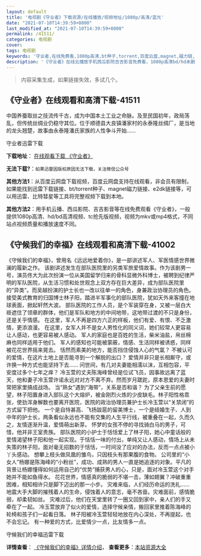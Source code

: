 ```yaml
---
layout: default
title: '电视剧《守业者》下载资源/在线播放/视频地址/1080p/高清/蓝光'
date: "2021-07-10T14:39:59+0800"
last_modified_at: "2021-07-10T14:39:59+0800"
permalink: /41511/
categories: 电视剧
cover:
tags: 电视剧
keywords: '守业者,在线免费看,1080p高清,bt种子,torrent,百度云盘,magnet,磁力链,迅雷下载资源'
description: '《守业者》在线云播放手机西瓜影院吉吉影音免费看，1080p高清bd/hd未删减完整版和tc抢先枪版，mkv/mp4格式，附带bt/torrent种子、magnet/磁力链、百度云盘、网盘资源迅雷下载链接'
---
```


>内容采集生成，如果链接失效，多试几个。


## 《守业者》在线观看和高清下载-41511

中国养蚕取丝之技流传千古，成为中国本土工业之命脉。及至民国初年，政局荡乱，但传统丝绸业仍稳守其位。位于顺德县大良镇潘家村的永泰隆丝绸厂，是当地的龙头翘楚，故事由永泰隆潘氏家族的人性争斗开始&hellip;…


守业者迅雷下载

**下载地址**： [在线观看下载 《守业者》](https://www.993dy.com//vod-detail-id-10767.html) 


**无法下载?**：`如果迅雷因版权原因无法下载，关注微信公众号 `

**其他方法1**：从百度云网盘下载视频，百度云网盘支持在线观看，非会员有限制，如果能找到迅雷下载链接、bt/torrent种子、magnet磁力链接、e2dk链接等，可以用迅雷、比特彗星等工具将完整视频下载到本地。

**其他方法2**：用手机云播、西瓜影院、吉吉影音等在线免费观看《守业者》，一般提供1080p高清、hd/bd高清视频、tc抢先版视频，视频为mkv或mp4格式，不同站点视频质量和播放速度不同。


## 《守候我们的幸福》在线观看和高清下载-41002

《守候我们的幸福》，曾用名《远远地爱着你》，是一部讲述军人、军医情感世界微澜的履新之作。 该剧讲述发生在部队医院里的另类军旅爱情故事。作为该剧男一号，演员佟大为此次扮演一位从美国留学归来的骨科显微外科博士，被聘到纪律严明的军队医院，从生活习惯和处世观念上双方存在巨大差异，成为部队医院里的&ldquo;异类”。而吴越扮演的护士长也一改以往单一的角色，身兼政治协理员的角色。接受美式教育的归国博士林子阳，踏进半军事化的部队医院，犹如天外来客撞在地球表面，掀起轩然大波。 部队医院的工作人员，是个军装穿在身，又被一层白大褂遮住了领章的群体，他们是军队和地方的中间地带，这地带过渡的不只是身份，还是关乎情感。 在这里，军人不再是四方六正的样板，他们有爱、有恨、不乏激情，更添浪漫。 在这里，女军人并不是女人男性化的同义词，她们较常人更容易让人感动，也更容易被人感动。 军人的家庭也是百姓的生活，柴米油盐，帛丝棉麻也同样适用于他们。 军人的感知也可能被蒙蔽，情感、生活同样被诱惑，同样被花花世界摇来晃去。 恬然而素美的地方，能否挡住侵蚀人心的气氲？ 不被认可的爱情，在这片土地上是否能寻到一个解脱的出口？ 爱情并非只是长相厮守，或许换一种方式也能坚持下去&hellip;… 问世间，有几对夫妻能相濡以沫，互相包容，平安度过多个七年之痒？ 冷玉萱的丈夫陈海峰曾经是位试飞员，因事故远离了蓝天，他和妻子冷玉萱许诺永远对对方不离不弃。然而岁月蹉跎，原本恩爱的夫妻时常把家里搞成战场。 当&ldquo;熟女”遇到“海带”，关系是否和谐？ 为了父亲生前的愿望，林子阳置身进入部队这个大熔炉，被金刚烈火炼的少皮缺毛。林子阳性格乖张，使劲浑身解数也要离开医院，医院的政治协理员兼护士长冷玉萱以&ldquo;关禁闭&rdquo;的方式留下把他。 一个是自恃甚高、飞扬跋扈的留美博士，一个是结婚生子、人到中年的护士长，两条看似永远也不能有交集的人生平行线，被重叠在一起，久而久之，友情逐渐升温，爱情萌出新芽。 怀梦的女孩不停的寻找骑白马的男子，可惜，他并非王室贵族。 部队医院的小护士于恬恬爱上了林子阳，她心中童话般的爱情渴望林子阳和他一起实现。于恬恬一味的付出，单纯又让人感动，情场上从未失策的林子阳，面对毫无招数的于恬恬，一时间没了应对的办法，反而一点点被小丫头感动。 想攀上枝头做凤凰的雏鸟，只因枝头有那果腹的食物。 公司里的“小女人&rdquo;杨娜是陈海峰的&ldquo;小粉丝&rdquo;，成功、成熟的男人一直是她追逐的对象。平凡的背景让杨娜懂得如何运用自己的“优势”捕获男人的心，只是，面对冷玉萱这个对手她并不能如鱼得水。 花花世界，情感真的脆弱的不堪一击，薄如翅翼？冲破重重困难，相知相许只是脚下迈出的那一小步。 灾难来临，人们经历命运的洗礼…… 地震大手大脚的摧残着人的生命，侵蚀着人的意志，毫不吝啬。灾难面前，感情脆弱，却柔韧如丝。 灾难过后，他们在天堂里转了一圈又回到家中，亲人们的手又牵在了一起。 冷玉萱放弃了似火的爱情，选择守候亲情，搬回家里推着陈海峰的轮椅和孩子们一起看日落。 林子阳被冷玉萱轻轻地放在内心深处，不再提起，也不会忘记。 有一种爱的方式，比爱情少一点，比友情多一点。


守候我们的幸福迅雷下载

**详情查看**： [《守候我们的幸福》详情介绍](/movie/41002/)， **查看更多**：[本站资源大全](/movie/t/all/)

